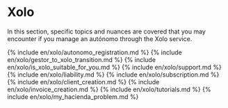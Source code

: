 # Xolo

In this section, specific topics and nuances are covered that you may encounter if you manage an autónomo through the 
Xolo service.

{% include en/xolo/autonomo_registration.md %}
{% include en/xolo/gestor_to_xolo_transition.md %}
{% include en/xolo/is_xolo_suitable_for_you.md %}
{% include en/xolo/support.md %}
{% include en/xolo/liability.md %}
{% include en/xolo/subscription.md %}
{% include en/xolo/client_creation.md %}
{% include en/xolo/invoice_creation.md %}
{% include en/xolo/tutorials.md %}
{% include en/xolo/my_hacienda_problem.md %}

